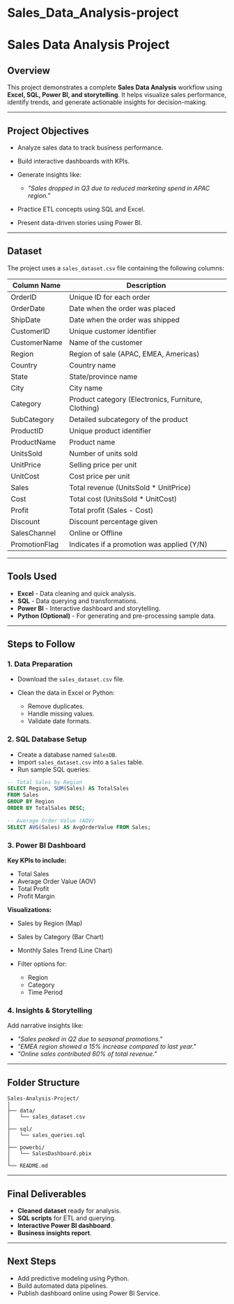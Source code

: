 # Sales_Data_Analysis-project

# Sales Data Analysis Project

## Overview

This project demonstrates a complete **Sales Data Analysis** workflow using **Excel, SQL, Power BI, and storytelling**. It helps visualize sales performance, identify trends, and generate actionable insights for decision-making.

---

## Project Objectives

* Analyze sales data to track business performance.
* Build interactive dashboards with KPIs.
* Generate insights like:

  * *"Sales dropped in Q3 due to reduced marketing spend in APAC region."*
* Practice ETL concepts using SQL and Excel.
* Present data-driven stories using Power BI.

---

## Dataset

The project uses a `sales_dataset.csv` file containing the following columns:

| Column Name   | Description                                         |
| ------------- | --------------------------------------------------- |
| OrderID       | Unique ID for each order                            |
| OrderDate     | Date when the order was placed                      |
| ShipDate      | Date when the order was shipped                     |
| CustomerID    | Unique customer identifier                          |
| CustomerName  | Name of the customer                                |
| Region        | Region of sale (APAC, EMEA, Americas)               |
| Country       | Country name                                        |
| State         | State/province name                                 |
| City          | City name                                           |
| Category      | Product category (Electronics, Furniture, Clothing) |
| SubCategory   | Detailed subcategory of the product                 |
| ProductID     | Unique product identifier                           |
| ProductName   | Product name                                        |
| UnitsSold     | Number of units sold                                |
| UnitPrice     | Selling price per unit                              |
| UnitCost      | Cost price per unit                                 |
| Sales         | Total revenue (UnitsSold \* UnitPrice)              |
| Cost          | Total cost (UnitsSold \* UnitCost)                  |
| Profit        | Total profit (Sales - Cost)                         |
| Discount      | Discount percentage given                           |
| SalesChannel  | Online or Offline                                   |
| PromotionFlag | Indicates if a promotion was applied (Y/N)          |

---

## Tools Used

* **Excel** - Data cleaning and quick analysis.
* **SQL** - Data querying and transformations.
* **Power BI** - Interactive dashboard and storytelling.
* **Python (Optional)** - For generating and pre-processing sample data.

---

## Steps to Follow

### 1. Data Preparation

* Download the `sales_dataset.csv` file.
* Clean the data in Excel or Python:

  * Remove duplicates.
  * Handle missing values.
  * Validate date formats.

### 2. SQL Database Setup

* Create a database named `SalesDB`.
* Import `sales_dataset.csv` into a `Sales` table.
* Run sample SQL queries:

```sql
-- Total Sales by Region
SELECT Region, SUM(Sales) AS TotalSales
FROM Sales
GROUP BY Region
ORDER BY TotalSales DESC;

-- Average Order Value (AOV)
SELECT AVG(Sales) AS AvgOrderValue FROM Sales;
```

### 3. Power BI Dashboard

**Key KPIs to include:**

* Total Sales
* Average Order Value (AOV)
* Total Profit
* Profit Margin

**Visualizations:**

* Sales by Region (Map)
* Sales by Category (Bar Chart)
* Monthly Sales Trend (Line Chart)
* Filter options for:

  * Region
  * Category
  * Time Period

### 4. Insights & Storytelling

Add narrative insights like:

* *"Sales peaked in Q2 due to seasonal promotions."*
* *"EMEA region showed a 15% increase compared to last year."*
* *"Online sales contributed 60% of total revenue."*

---

## Folder Structure

```
Sales-Analysis-Project/
│
├── data/
│   └── sales_dataset.csv
│
├── sql/
│   └── sales_queries.sql
│
├── powerbi/
│   └── SalesDashboard.pbix
│
└── README.md
```

---

## Final Deliverables

* **Cleaned dataset** ready for analysis.
* **SQL scripts** for ETL and querying.
* **Interactive Power BI dashboard**.
* **Business insights report**.

---

## Next Steps

* Add predictive modeling using Python.
* Build automated data pipelines.
* Publish dashboard online using Power BI Service.
